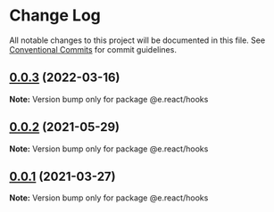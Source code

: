 # Change Log

All notable changes to this project will be documented in this file.
See [Conventional Commits](https://conventionalcommits.org) for commit guidelines.

## [0.0.3](https://github.com/eleven-net-cn/fe-ground/compare/@e.react/hooks@0.0.2...@e.react/hooks@0.0.3) (2022-03-16)

**Note:** Version bump only for package @e.react/hooks

## [0.0.2](https://github.com/eleven-net-cn/fe-ground/compare/@e.react/hooks@0.0.1...@e.react/hooks@0.0.2) (2021-05-29)

**Note:** Version bump only for package @e.react/hooks

## [0.0.1](https://github.com/eleven-net-cn/fe-ground/compare/@e.react/hooks@1.1.0...@e.react/hooks@0.0.1) (2021-03-27)

**Note:** Version bump only for package @e.react/hooks
